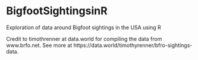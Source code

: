 # BigfootSightingsinR
<p>Exploration of data around Bigfoot sightings in the USA using R</p>

<p>Credit to timothrenner at data.world for compiling the data from www.brfo.net.  See more at https://data.world/timothyrenner/bfro-sightings-data.</p>